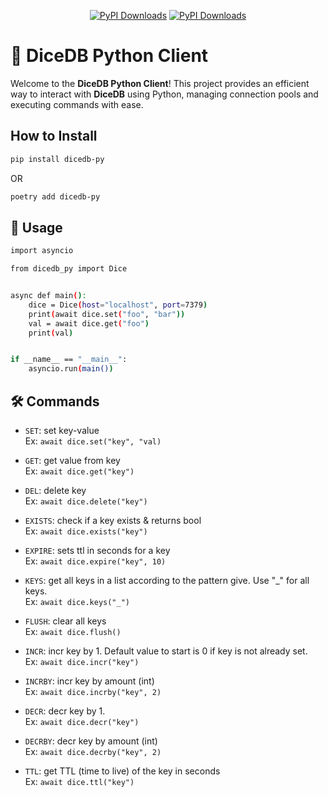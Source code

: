 <p align="center">
<a href="https://pepy.tech/projects/dicedb-py"><img src="https://static.pepy.tech/badge/dicedb-py" alt="PyPI Downloads"></a> <a href="https://pepy.tech/projects/dicedb-py"><img src="https://static.pepy.tech/badge/dicedb-py/month" alt="PyPI Downloads"></a>
</p>

# 🎲 DiceDB Python Client

Welcome to the **DiceDB Python Client**! This project provides an efficient way to interact with **DiceDB** using Python, managing connection pools and executing commands with ease.

## How to Install

```bash
pip install dicedb-py
```

OR

```bash
poetry add dicedb-py
```

## 📝 Usage

```bash
import asyncio

from dicedb_py import Dice


async def main():
    dice = Dice(host="localhost", port=7379)
    print(await dice.set("foo", "bar"))
    val = await dice.get("foo")
    print(val)


if __name__ == "__main__":
    asyncio.run(main())
```

## 🛠️ Commands

- `SET`: set key-value  
  Ex: `await dice.set("key", "val)`

- `GET`: get value from key  
  Ex: `await dice.get("key")`

- `DEL`: delete key  
  Ex: `await dice.delete("key")`

- `EXISTS`: check if a key exists & returns bool  
  Ex: `await dice.exists("key")`

- `EXPIRE`: sets ttl in seconds for a key  
  Ex: `await dice.expire("key", 10)`

- `KEYS`: get all keys in a list according to the pattern give. Use "_" for all keys.  
  Ex: `await dice.keys("_")`

- `FLUSH`: clear all keys  
  Ex: `await dice.flush()`

- `INCR`: incr key by 1. Default value to start is 0 if key is not already set.  
  Ex: `await dice.incr("key")`

- `INCRBY`: incr key by amount (int)  
  Ex: `await dice.incrby("key", 2)`

- `DECR`: decr key by 1.  
  Ex: `await dice.decr("key")`

- `DECRBY`: decr key by amount (int)  
  Ex: `await dice.decrby("key", 2)`

- `TTL`: get TTL (time to live) of the key in seconds  
  Ex: `await dice.ttl("key")`
